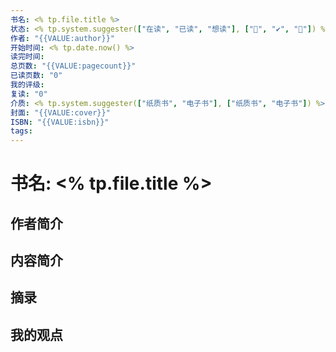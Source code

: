 ```yaml
---
书名: <% tp.file.title %>
状态: <% tp.system.suggester(["在读", "已读", "想读"], ["📗", "✔️", "📆"]) %>
作者: "{{VALUE:author}}"
开始时间: <% tp.date.now() %>
读完时间: 
总页数: "{{VALUE:pagecount}}"
已读页数: "0"
我的评级: 
复读: "0"
介质: <% tp.system.suggester(["纸质书", "电子书"], ["纸质书", "电子书"]) %>
封面: "{{VALUE:cover}}"
ISBN: "{{VALUE:isbn}}"
tags:
---
```

# 书名: <% tp.file.title %>

## 作者简介


## 内容简介


## 摘录


## 我的观点